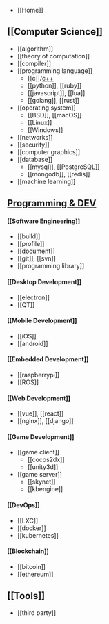 - [[Home]]


## [[Computer Science]]
- [[algorithm]]
- [[theory of computation]]
- [[compiler]]
- [[programming language]]
  - [[c]]/[c++](cpp)
  - [[python]], [[ruby]]
  - [[javascript]], [[lua]]
  - [[golang]], [[rust]]
- [[operating system]]
  - [[BSD]], [[macOS]]
  - [[Linux]]
  - [[Windows]]
- [[networks]]
- [[security]]
- [[computer graphics]]
- [[database]]
  - [[mysql]], [[PostgreSQL]]
  - [[mongodb]], [[redis]]
- [[machine learning]]


## [Programming & DEV](programming-and-development)
#### [[Software Engineering]]
- [[build]]
- [[profile]]
- [[document]]
- [[git]], [[svn]]
- [[programming library]]
#### [[Desktop Development]]
- [[electron]]
- [[QT]]
#### [[Mobile Development]]
- [[iOS]]
- [[android]]
#### [[Embedded Development]]
- [[raspberrypi]]
- [[ROS]]
#### [[Web Development]]
- [[vue]], [[react]]
- [[nginx]], [[django]]
#### [[Game Development]]
- [[game client]]
  - [[cocos2dx]]
  - [[unity3d]]
- [[game server]]
  - [[skynet]]
  - [[kbengine]]
#### [[DevOps]]
- [[LXC]]
- [[docker]]
- [[kubernetes]]
#### [[Blockchain]]
- [[bitcoin]]
- [[ethereum]]


## [[Tools]]
- [[third party]]
